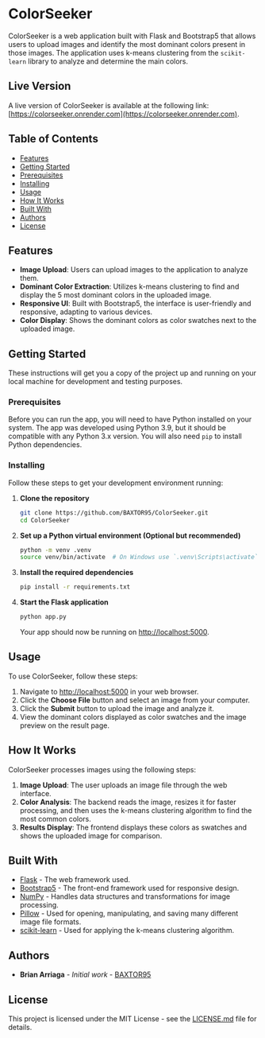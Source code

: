 # ColorSeeker

ColorSeeker is a web application built with Flask and Bootstrap5 that allows users to upload images and identify the most dominant colors present in those images. The application uses k-means clustering from the `scikit-learn` library to analyze and determine the main colors.

## Live Version

A live version of ColorSeeker is available at the following link: [https://colorseeker.onrender.com](https://colorseeker.onrender.com).

## Table of Contents

- [Features](#features)
- [Getting Started](#getting-started)
- [Prerequisites](#prerequisites)
- [Installing](#installing)
- [Usage](#usage)
- [How It Works](#how-it-works)
- [Built With](#built-with)
- [Authors](#authors)
- [License](#license)

## Features

- **Image Upload**: Users can upload images to the application to analyze them.
- **Dominant Color Extraction**: Utilizes k-means clustering to find and display the 5 most dominant colors in the uploaded image.
- **Responsive UI**: Built with Bootstrap5, the interface is user-friendly and responsive, adapting to various devices.
- **Color Display**: Shows the dominant colors as color swatches next to the uploaded image.

## Getting Started

These instructions will get you a copy of the project up and running on your local machine for development and testing purposes.

### Prerequisites

Before you can run the app, you will need to have Python installed on your system. The app was developed using Python 3.9, but it should be compatible with any Python 3.x version. You will also need `pip` to install Python dependencies.

### Installing

Follow these steps to get your development environment running:

1. **Clone the repository**

   ```bash
   git clone https://github.com/BAXTOR95/ColorSeeker.git
   cd ColorSeeker
   ```

2. **Set up a Python virtual environment (Optional but recommended)**

   ```bash
   python -m venv .venv
   source venv/bin/activate  # On Windows use `.venv\Scripts\activate`
   ```

3. **Install the required dependencies**

   ```bash
   pip install -r requirements.txt
   ```

4. **Start the Flask application**

   ```bash
   python app.py
   ```

   Your app should now be running on [http://localhost:5000](http://localhost:5000).

## Usage

To use ColorSeeker, follow these steps:

1. Navigate to [http://localhost:5000](http://localhost:5000) in your web browser.
2. Click the **Choose File** button and select an image from your computer.
3. Click the **Submit** button to upload the image and analyze it.
4. View the dominant colors displayed as color swatches and the image preview on the result page.

## How It Works

ColorSeeker processes images using the following steps:

1. **Image Upload**: The user uploads an image file through the web interface.
2. **Color Analysis**: The backend reads the image, resizes it for faster processing, and then uses the k-means clustering algorithm to find the most common colors.
3. **Results Display**: The frontend displays these colors as swatches and shows the uploaded image for comparison.

## Built With

- [Flask](http://flask.palletsprojects.com/en/1.1.x/) - The web framework used.
- [Bootstrap5](https://getbootstrap.com/) - The front-end framework used for responsive design.
- [NumPy](https://numpy.org/) - Handles data structures and transformations for image processing.
- [Pillow](https://python-pillow.org/) - Used for opening, manipulating, and saving many different image file formats.
- [scikit-learn](https://scikit-learn.org/stable/) - Used for applying the k-means clustering algorithm.

## Authors

- **Brian Arriaga** - _Initial work_ - [BAXTOR95](https://github.com/BAXTOR95)

## License

This project is licensed under the MIT License - see the [LICENSE.md](LICENSE) file for details.
